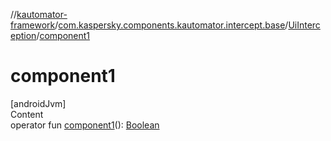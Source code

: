 //[kautomator-framework](../../index.md)/[com.kaspersky.components.kautomator.intercept.base](../index.md)/[UiInterception](index.md)/[component1](component1.md)



# component1  
[androidJvm]  
Content  
operator fun [component1](component1.md)(): [Boolean](https://kotlinlang.org/api/latest/jvm/stdlib/kotlin/-boolean/index.html)  



